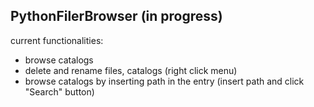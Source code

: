 ## PythonFilerBrowser (in progress)

current functionalities:

- browse catalogs
- delete and rename files, catalogs (right click menu)
- browse catalogs by inserting path in the entry (insert path and click "Search" button)

